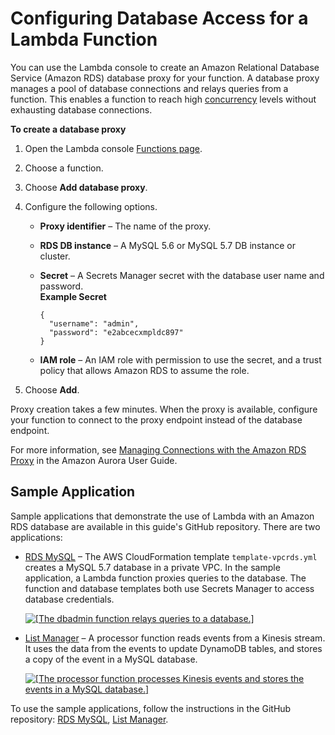 # Configuring Database Access for a Lambda Function<a name="configuration-database"></a>

You can use the Lambda console to create an Amazon Relational Database Service \(Amazon RDS\) database proxy for your function\. A database proxy manages a pool of database connections and relays queries from a function\. This enables a function to reach high [concurrency](gettingstarted-concepts.md#gettingstarted-concepts-concurrency) levels without exhausting database connections\.

**To create a database proxy**

1. Open the Lambda console [Functions page](https://console.aws.amazon.com/lambda/home#/functions)\.

1. Choose a function\.

1. Choose **Add database proxy**\.

1. Configure the following options\.
   + **Proxy identifier** – The name of the proxy\.
   + **RDS DB instance** – A MySQL 5\.6 or MySQL 5\.7 DB instance or cluster\.
   + **Secret** – A Secrets Manager secret with the database user name and password\.  
**Example Secret**  

     ```
     {
       "username": "admin",
       "password": "e2abcecxmpldc897"
     }
     ```
   + **IAM role** – An IAM role with permission to use the secret, and a trust policy that allows Amazon RDS to assume the role\.

1. Choose **Add**\.

Proxy creation takes a few minutes\. When the proxy is available, configure your function to connect to the proxy endpoint instead of the database endpoint\.

For more information, see [Managing Connections with the Amazon RDS Proxy](https://docs.aws.amazon.com/AmazonRDS/latest/AuroraUserGuide/rds-proxy.html) in the Amazon Aurora User Guide\.

## Sample Application<a name="configuration-database-sample"></a>

Sample applications that demonstrate the use of Lambda with an Amazon RDS database are available in this guide's GitHub repository\. There are two applications:
+ [RDS MySQL](https://github.com/awsdocs/aws-lambda-developer-guide/tree/master/sample-apps/rds-mysql) – The AWS CloudFormation template `template-vpcrds.yml` creates a MySQL 5\.7 database in a private VPC\. In the sample application, a Lambda function proxies queries to the database\. The function and database templates both use Secrets Manager to access database credentials\.

  [ ![\[The dbadmin function relays queries to a database.\]](http://docs.aws.amazon.com/lambda/latest/dg/images/sample-rdsmysql.png)](https://github.com/awsdocs/aws-lambda-developer-guide/tree/master/sample-apps/rds-mysql)
+ [List Manager](https://github.com/awsdocs/aws-lambda-developer-guide/tree/master/sample-apps/list-manager) – A processor function reads events from a Kinesis stream\. It uses the data from the events to update DynamoDB tables, and stores a copy of the event in a MySQL database\.

  [ ![\[The processor function processes Kinesis events and stores the events in a MySQL database.\]](http://docs.aws.amazon.com/lambda/latest/dg/images/sample-listmanager.png)](https://github.com/awsdocs/aws-lambda-developer-guide/tree/master/sample-apps/list-manager)

To use the sample applications, follow the instructions in the GitHub repository: [RDS MySQL](https://github.com/awsdocs/aws-lambda-developer-guide/blob/master/sample-apps/rds-mysql/README.md), [List Manager](https://github.com/awsdocs/aws-lambda-developer-guide/blob/master/sample-apps/list-manager/README.md)\.